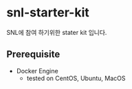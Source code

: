 # snl-starter-kit
SNL에 참여 하기위한 stater kit 입니다.

## Prerequisite

* Docker Engine
    * tested on CentOS, Ubuntu, MacOS
    

